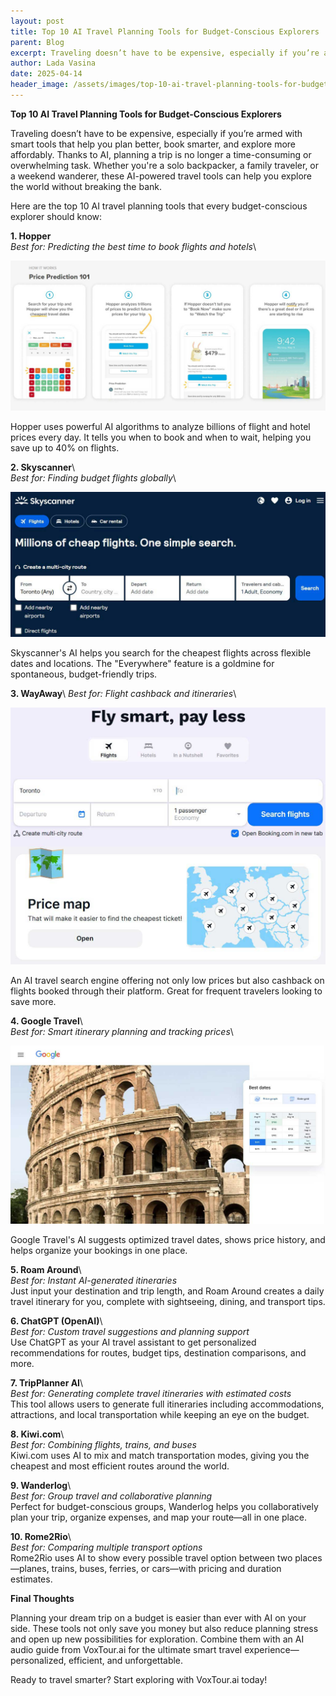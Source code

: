 ```yaml
---
layout: post
title: Top 10 AI Travel Planning Tools for Budget-Conscious Explorers
parent: Blog
excerpt: Traveling doesn’t have to be expensive, especially if you’re armed with smart tools that help you plan better, book smarter, and explore more affordably. Thanks to AI, planning a trip is no longer a time-consuming or overwhelming task. Whether you're a solo backpacker, a family traveler, or a weekend wanderer, these AI-powered travel tools can help you explore the world without breaking the bank.
author: Lada Vasina
date: 2025-04-14
header_image: /assets/images/top-10-ai-travel-planning-tools-for-budget-conscious-explorers.jpg
---
```

**Top 10 AI Travel Planning Tools for Budget-Conscious Explorers**

Traveling doesn’t have to be expensive, especially if you’re armed with smart tools that help you plan better, book smarter, and explore more affordably. Thanks to AI, planning a trip is no longer a time-consuming or overwhelming task. Whether you're a solo backpacker, a family traveler, or a weekend wanderer, these AI-powered travel tools can help you explore the world without breaking the bank.

Here are the top 10 AI travel planning tools that every budget-conscious explorer should know:


**1. Hopper**\
*Best for: Predicting the best time to book flights and hotels*\

![Hopper - how it works?](/assets/images/top-10-ai-travel-planning-tools-for-budget-conscious-explorers-hopper.jpg)

Hopper uses powerful AI algorithms to analyze billions of flight and hotel prices every day. It tells you when to book and when to wait, helping you save up to 40% on flights.

**2. Skyscanner**\  
*Best for: Finding budget flights globally*\

![Skyscanner](/assets/images/top-10-ai-travel-planning-tools-for-budget-conscious-explorers-skyscanner.jpg)

Skyscanner's AI helps you search for the cheapest flights across flexible dates and locations. The "Everywhere" feature is a goldmine for spontaneous, budget-friendly trips.

**3. WayAway**\ 
*Best for: Flight cashback and itineraries*\

![WayAway](/assets/images/top-10-ai-travel-planning-tools-for-budget-conscious-explorers-wayaway.jpg)

An AI travel search engine offering not only low prices but also cashback on flights booked through their platform. Great for frequent travelers looking to save more.

**4. Google Travel**\  
*Best for: Smart itinerary planning and tracking prices*\

![WayAway](/assets/images/top-10-ai-travel-planning-tools-for-budget-conscious-explorers-google.jpg)

Google Travel's AI suggests optimized travel dates, shows price history, and helps organize your bookings in one place.

**5. Roam Around**\  
*Best for: Instant AI-generated itineraries*\
Just input your destination and trip length, and Roam Around creates a daily travel itinerary for you, complete with sightseeing, dining, and transport tips.

**6. ChatGPT (OpenAI)**\  
*Best for: Custom travel suggestions and planning support*\
Use ChatGPT as your AI travel assistant to get personalized recommendations for routes, budget tips, destination comparisons, and more.

**7. TripPlanner AI**\  
*Best for: Generating complete travel itineraries with estimated costs*\
This tool allows users to generate full itineraries including accommodations, attractions, and local transportation while keeping an eye on the budget.

**8. Kiwi.com**\  
*Best for: Combining flights, trains, and buses*\
Kiwi.com uses AI to mix and match transportation modes, giving you the cheapest and most efficient routes around the world.

**9. Wanderlog**\  
*Best for: Group travel and collaborative planning*\
Perfect for budget-conscious groups, Wanderlog helps you collaboratively plan your trip, organize expenses, and map your route—all in one place.

**10. Rome2Rio**\  
*Best for: Comparing multiple transport options*\
Rome2Rio uses AI to show every possible travel option between two places—planes, trains, buses, ferries, or cars—with pricing and duration estimates.


**Final Thoughts**

Planning your dream trip on a budget is easier than ever with AI on your side. These tools not only save you money but also reduce planning stress and open up new possibilities for exploration. Combine them with an AI audio guide from VoxTour.ai for the ultimate smart travel experience—personalized, efficient, and unforgettable.

Ready to travel smarter? Start exploring with VoxTour.ai today!


